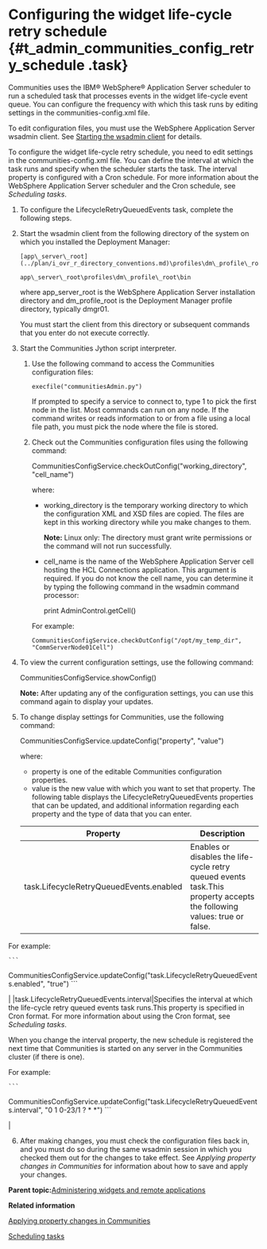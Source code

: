 # Configuring the widget life-cycle retry schedule {#t_admin_communities_config_retry_schedule .task}

Communities uses the IBM® WebSphere® Application Server scheduler to run a scheduled task that processes events in the widget life-cycle event queue. You can configure the frequency with which this task runs by editing settings in the communities-config.xml file.

To edit configuration files, you must use the WebSphere Application Server wsadmin client. See [Starting the wsadmin client](t_admin_wsadmin_starting.md) for details.

To configure the widget life-cycle retry schedule, you need to edit settings in the communities-config.xml file. You can define the interval at which the task runs and specify when the scheduler starts the task. The interval property is configured with a Cron schedule. For more information about the WebSphere Application Server scheduler and the Cron schedule, see *Scheduling tasks*.

1.  To configure the LifecycleRetryQueuedEvents task, complete the following steps.
2.  Start the wsadmin client from the following directory of the system on which you installed the Deployment Manager:

    ```
    [app\_server\_root](../plan/i_ovr_r_directory_conventions.md)\profiles\dm\_profile\_root\bin
    ```

    ```
    app\_server\_root\profiles\dm\_profile\_root\bin
    ```

    where app\_server\_root is the WebSphere Application Server installation directory and dm\_profile\_root is the Deployment Manager profile directory, typically dmgr01.

    You must start the client from this directory or subsequent commands that you enter do not execute correctly.

3.  Start the Communities Jython script interpreter.

    1.  Use the following command to access the Communities configuration files:

        ```
        execfile("communitiesAdmin.py")
        ```

        If prompted to specify a service to connect to, type 1 to pick the first node in the list. Most commands can run on any node. If the command writes or reads information to or from a file using a local file path, you must pick the node where the file is stored.

    2.  Check out the Communities configuration files using the following command:

        CommunitiesConfigService.checkOutConfig\("working\_directory", "cell\_name"\)

        where:

        -   working\_directory is the temporary working directory to which the configuration XML and XSD files are copied. The files are kept in this working directory while you make changes to them.

            **Note:** Linux only: The directory must grant write permissions or the command will not run successfully.

        -   cell\_name is the name of the WebSphere Application Server cell hosting the HCL Connections application. This argument is required. If you do not know the cell name, you can determine it by typing the following command in the wsadmin command processor:

            print AdminControl.getCell\(\)

        For example:

        ```
        CommunitiesConfigService.checkOutConfig("/opt/my_temp_dir", "CommServerNode01Cell")
        ```

4.  To view the current configuration settings, use the following command:

    CommunitiesConfigService.showConfig\(\)

    **Note:** After updating any of the configuration settings, you can use this command again to display your updates.

5.  To change display settings for Communities, use the following command:

    CommunitiesConfigService.updateConfig\("property", "value"\)

    where:

    -   property is one of the editable Communities configuration properties.
    -   value is the new value with which you want to set that property.
    The following table displays the LifecycleRetryQueuedEvents properties that can be updated, and additional information regarding each property and the type of data that you can enter.

    |Property|Description|
    |--------|-----------|
    |task.LifecycleRetryQueuedEvents.enabled|Enables or disables the life-cycle retry queued events task.This property accepts the following values: true or false.

For example:

    ```
CommunitiesConfigService.updateConfig("task.LifecycleRetryQueuedEvents.enabled", "true")
    ```

|
    |task.LifecycleRetryQueuedEvents.interval|Specifies the interval at which the life-cycle retry queued events task runs.This property is specified in Cron format. For more information about using the Cron format, see *Scheduling tasks*.

When you change the interval property, the new schedule is registered the next time that Communities is started on any server in the Communities cluster \(if there is one\).

For example:

    ```
CommunitiesConfigService.updateConfig("task.LifecycleRetryQueuedEvents.interval", "0 1 0-23/1 ? * *")
    ```

|

6.  After making changes, you must check the configuration files back in, and you must do so during the same wsadmin session in which you checked them out for the changes to take effect. See *Applying property changes in Communities* for information about how to save and apply your changes.


**Parent topic:**[Administering widgets and remote applications](../admin/c_admin_communities_administering_widgets.md)

**Related information**  


[Applying property changes in Communities](../admin/t_admin_communities_save_changes.md)

[Scheduling tasks](../admin/c_admin_common_was_scheduler.md)

